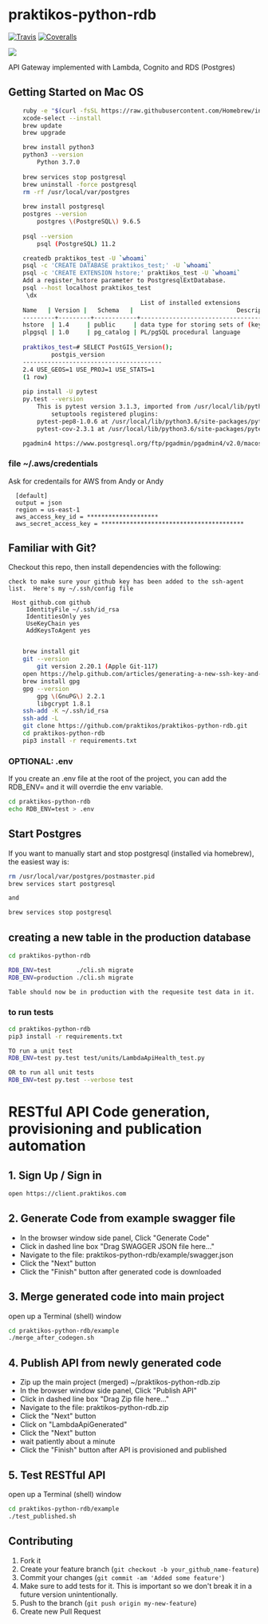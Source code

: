 praktikos-python-rdb
================

[![Travis][build-badge]][build]
[![Coveralls][coveralls-badge]][coveralls]

[build-badge]: https://travis-ci.com/praktikos/praktikos-python-rdb.svg?token=ULzyak4HQDRjWMeE2ZaM&branch=master
[build]: https://travis-ci.com/praktikos/praktikos-python-rdb
    
[coveralls-badge]: https://img.shields.io/coveralls/praktikos/praktikos-python-rdb/master.png?style=flat-square
[coveralls]: https://coveralls.io/github/praktikos/praktikos-python-rdb

<img src="http://online.swagger.io/validator?url=https://api.praktikos.com/swagger">

API Gateway implemented with Lambda, Cognito and RDS (Postgres)

## Getting Started on Mac OS

```bash
    ruby -e "$(curl -fsSL https://raw.githubusercontent.com/Homebrew/install/master/install)"
    xcode-select --install
    brew update
    brew upgrade

    brew install python3
    python3 --version 
        Python 3.7.0
        
    brew services stop postgresql
    brew uninstall -force postgresql
    rm -rf /usr/local/var/postgres
    
    brew install postgresql
    postgres --version
        postgres \(PostgreSQL\) 9.6.5 
            
    psql --version
        psql (PostgreSQL) 11.2

    createdb praktikos_test -U `whoami`
    psql -c 'CREATE DATABASE praktikos_test;' -U `whoami`
    psql -c 'CREATE EXTENSION hstore;' praktikos_test -U `whoami`
    Add a register_hstore parameter to PostgresqlExtDatabase.
    psql --host localhost praktikos_test
     \dx
                                     List of installed extensions
  	Name   | Version |   Schema   |                             Description                             
	---------+---------+------------+---------------------------------------------------------------------
 	hstore  | 1.4     | public     | data type for storing sets of (key, value) pairs
 	plpgsql | 1.0     | pg_catalog | PL/pgSQL procedural language
                  
    praktikos_test=# SELECT PostGIS_Version();
            postgis_version            
	---------------------------------------
 	2.4 USE_GEOS=1 USE_PROJ=1 USE_STATS=1
	(1 row)
               
    pip install -U pytest
    py.test --version
        This is pytest version 3.1.3, imported from /usr/local/lib/python3.6/site-packages/pytest.py
            setuptools registered plugins:
        pytest-pep8-1.0.6 at /usr/local/lib/python3.6/site-packages/pytest_pep8.py
        pytest-cov-2.3.1 at /usr/local/lib/python3.6/site-packages/pytest_cov/plugin.py   

    pgadmin4 https://www.postgresql.org/ftp/pgadmin/pgadmin4/v2.0/macos/  

```

### file ~/.aws/credentials

Ask for credentails for AWS from Andy or Andy

```
  [default]
  output = json
  region = us-east-1
  aws_access_key_id = ********************
  aws_secret_access_key = ****************************************
```

## Familiar with Git?
Checkout this repo, then install dependencies with the following:

```
check to make sure your github key has been added to the ssh-agent list.  Here's my ~/.ssh/config file

 Host github.com github
     IdentityFile ~/.ssh/id_rsa
     IdentitiesOnly yes
     UseKeyChain yes
     AddKeysToAgent yes
```

```bash

    brew install git
    git --version
        git version 2.20.1 (Apple Git-117)
    open https://help.github.com/articles/generating-a-new-ssh-key-and-adding-it-to-the-ssh-agent/
    brew install gpg
    gpg --version
        gpg \(GnuPG\) 2.2.1
        libgcrypt 1.8.1
    ssh-add -K ~/.ssh/id_rsa
    ssh-add -L
    git clone https://github.com/praktikos/praktikos-python-rdb.git
    cd praktikos-python-rdb
    pip3 install -r requirements.txt
```

### OPTIONAL: .env

If you create an .env file at the root of the project, you can add the RDB_ENV= and it will overrdie the env variable.

```bash
cd praktikos-python-rdb
echo RDB_ENV=test > .env
```

## Start Postgres

If you want to manually start and stop postgresql (installed via homebrew), the easiest way is:

```bash
rm /usr/local/var/postgres/postmaster.pid
brew services start postgresql

and

brew services stop postgresql
```

## creating a new table in the production database

```bash
cd praktikos-python-rdb

RDB_ENV=test       ./cli.sh migrate
RDB_ENV=production ./cli.sh migrate

Table should now be in production with the requesite test data in it.
```

### to run tests

```bash
cd praktikos-python-rdb
pip3 install -r requirements.txt

TO run a unit test
RDB_ENV=test py.test test/units/LambdaApiHealth_test.py

OR to run all unit tests
RDB_ENV=test py.test --verbose test
```

# RESTful API Code generation, provisioning and publication automation


## 1. Sign Up / Sign in

```bash
open https://client.praktikos.com
```

## 2. Generate Code from example swagger file

   * In the browser window side panel, Click "Generate Code"
   * Click in dashed line box "Drag SWAGGER JSON file here..."
   * Navigate to the file: praktikos-python-rdb/example/swagger.json
   * Click the "Next" button
   * Click the "Finish" button after generated code is downloaded

## 3. Merge generated code into main project

open up a Terminal (shell) window

```bash
cd praktikos-python-rdb/example
./merge_after_codegen.sh
```

## 4. Publish API from newly generated code

   * Zip up the main project (merged) ~/praktikos-python-rdb.zip
   * In the browser window side panel, Click "Publish API"
   * Click in dashed line box "Drag Zip file here..."
   * Navigate to the file: praktikos-python-rdb.zip
   * Click the "Next" button
   * Click on "LambdaApiGenerated"
   * Click the "Next" button
   * wait patiently about a minute
   * Click the "Finish" button after API is provisioned and published
   
## 5. Test RESTful API

open up a Terminal (shell) window

```bash
cd praktikos-python-rdb/example
./test_published.sh
```

## Contributing

1. Fork it
2. Create your feature branch (`git checkout -b your_github_name-feature`)
3. Commit your changes (`git commit -am 'Added some feature'`)
4. Make sure to add tests for it. This is important so we don't break it in a future version unintentionally.
5. Push to the branch (`git push origin my-new-feature`)
6. Create new Pull Request
